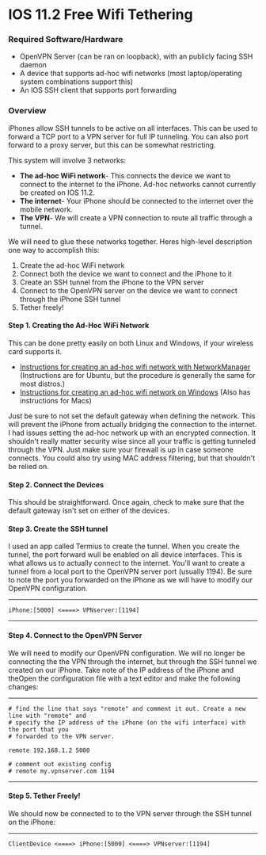 # IOS 11.2 Free Wifi Tethering

### Required Software/Hardware
* OpenVPN Server (can be ran on loopback), with an publicly facing SSH daemon 
* A device that supports ad-hoc wifi networks (most laptop/operating system combinations support this)
* An IOS SSH client that supports port forwarding

### Overview
iPhones allow SSH tunnels to be active on all interfaces. This can be used to forward a TCP port to a VPN server for full IP tunneling. You can also port forward to a proxy server, but this can be somewhat restricting.

This system will involve 3 networks:

* **The ad-hoc WiFi network**- This connects the device we want to connect to the internet to the iPhone. Ad-hoc networks cannot currently be created on IOS 11.2.
* **The internet**- Your iPhone should be connected to the internet over the mobile network.
* **The VPN**- We will create a VPN connection to route all traffic through a tunnel.

We will need to glue these networks together. Heres high-level description one way to accomplish this:

1. Create the ad-hoc WiFi network  
2. Connect both the device we want to connect and the iPhone to it  
3. Create an SSH tunnel from the iPhone to the VPN server  
4. Connect to the OpenVPN server on the device we want to connect through the iPhone SSH tunnel  
5. Tether freely!  

#### Step 1. Creating the Ad-Hoc WiFi Network

This can be done pretty easily on both Linux and Windows, if your wireless card supports it.
* [Instructions for creating an ad-hoc wifi network with NetworkManager](https://help.ubuntu.com/community/WifiDocs/Adhoc) (Instructions are for Ubuntu, but the procedure is generally the same for most distros.)
* [Instructions for creating an ad-hoc wifi network on Windows](https://www.lifewire.com/set-up-an-ad-hoc-peer-wifi-network-818272) (Also has instructions for Macs)

Just be sure to not set the default gateway when defining the network. This will prevent the iPhone from actually bridging the connection to the internet. I had issues setting the ad-hoc network up with an encrypted connection. It shouldn't really matter security wise since all your traffic is getting tunneled through the VPN. Just make sure your firewall is up in case someone connects. You could also try using MAC address filtering, but that shouldn't be relied on. 

#### Step 2. Connect the Devices
This should be straightforward. Once again, check to make sure that the default gateway isn't set on either of the devices.

#### Step 3. Create the SSH tunnel
I used an app called Termius to create the tunnel. When you create the tunnel, the port forward wull be enabled on all device interfaces. This is what allows us to actually connect to the internet. You'll want to create a tunnel from a local port to the OpenVPN server port (usually 1194). Be sure to note the port you forwarded on the iPhone as we will have to modify our OpenVPN configuration.

----------------
``` 
iPhone:[5000] <====> VPNserver:[1194] 
```
----------------


#### Step 4. Connect to the OpenVPN Server
We will need to modify our OpenVPN configuration. We will no longer be connecting the the VPN through the internet, but through the SSH tunnel we created on our iPhone. Take note of the IP address of the iPhone and theOpen the configuration file with a text editor and make the following changes:

----------------
```
# find the line that says "remote" and comment it out. Create a new line with "remote" and 
# specify the IP address of the iPhone (on the wifi interface) with the port that you 
# forwarded to the VPN server.

remote 192.168.1.2 5000

# comment out existing config
# remote my.vpnserver.com 1194

```
----------------



#### Step 5. Tether Freely!
We should now be connected to to the VPN server through the SSH tunnel on the iPhone:

---------------------
``` 
ClientDevice <====> iPhone:[5000] <====> VPNserver:[1194] 
```

